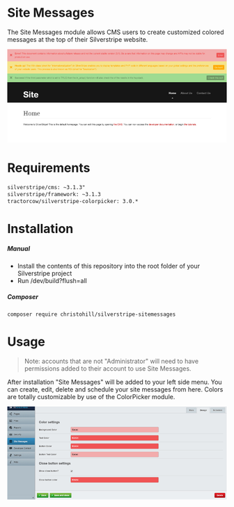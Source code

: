 # Site Messages
The Site Messages module allows CMS users to create customized colored messages at the top of their Silverstripe website.

![](docs/_images/smpreview_template.jpg)
# Requirements
```
silverstripe/cms: ~3.1.3"
silverstripe/framework: ~3.1.3
tractorcow/silverstripe-colorpicker: 3.0.*
```
# Installation

##### Manual
* Install the contents of this repository into the root folder of your Silverstripe project
* Run /dev/build?flush=all

##### Composer
```
composer require christohill/silverstripe-sitemessages
```

# Usage
> Note: accounts that are not "Administrator" will need to have permissions added to their account to use Site Messages.

After installation "Site Messages" will be added to your left side menu. You can create, edit, delete and schedule your site messages from here. Colors are totally customizable by use of the ColorPicker module.

![](docs/_images/smpreview_colors.jpg)
